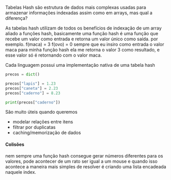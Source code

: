 Tabelas Hash são estrutura de dados mais complexas usadas para armazenar informações indexadas assim como em arrays, mas qual a diferença?

As tabelas hash utilizam de todos os benefícios de indexação de um array aliado a funções hash, basicamente  uma função hash é uma função que recebe um valor como entrada e retorna um valor único como saída.
por exemplo.
f(maca) = 3
f(ovo) = 0
sempre que eu insiro como entrada o valor maca para minha função hash ela me retorna o valor 3 como resultado, e esse valor só é retornando com o valor maca.

Cada linguagem possui uma implementação nativa de uma tabela hash

```python
precos = dict()

precos["lapis"] = 1.23
precos["caneta"] = 2.23
precos["caderno"] = 8.23

print(precos["caderno"])
```


São muito úteis quando queremos
- modelar relações entre itens
- filtrar por duplicatas
- caching/memorização de dados

#### Colisões
nem sempre uma função hash consegue gerar números diferentes para os valores, pode acontecer de um rato ser igual a um mouse e quando isso acontece a maneira mais simples de resolver é criando uma lista encadeada naquele index.
